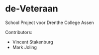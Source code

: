 # de-Veteraan

School Project voor Drenthe College Assen

Contributors:
* Vincent Stakenburg
* Mark Joling
